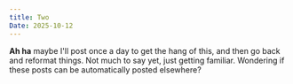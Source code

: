 ```yaml
---
title: Two
Date: 2025-10-12
---
```

**Ah ha** maybe I'll post once a day to get the hang of this, and then go back and reformat things. 
Not much to say yet, just getting familiar. Wondering if these posts can be automatically posted elsewhere?
